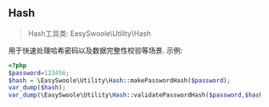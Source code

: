 ## Hash

> Hash工具类: EasySwoole\Utility\Hash

 用于快速处理哈希密码以及数据完整性校验等场景.
示例:
```php
<?php
$password=123456;
$hash = \EasySwoole\Utility\Hash::makePasswordHash($password);
var_dump($hash);
var_dump(\EasySwoole\Utility\Hash::validatePasswordHash($password,$hash));
```
